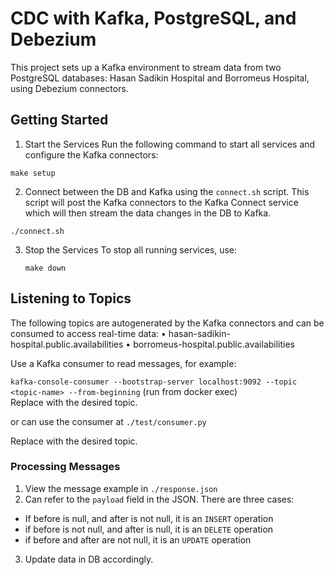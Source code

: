 # CDC with Kafka, PostgreSQL, and Debezium

This project sets up a Kafka environment to stream data from two PostgreSQL databases: Hasan Sadikin Hospital and Borromeus Hospital, using Debezium connectors.

## Getting Started

1.	Start the Services
Run the following command to start all services and configure the Kafka connectors:

   `make setup`


2.	Connect between the DB and Kafka using the `connect.sh` script. This script will post the Kafka connectors to the Kafka Connect service which will then stream the data changes in the DB to Kafka.

   `./connect.sh`

3. Stop the Services
To stop all running services, use:

   `make down`


## Listening to Topics

The following topics are autogenerated by the Kafka connectors and can be consumed to access real-time data:
•	hasan-sadikin-hospital.public.availabilities
•	borromeus-hospital.public.availabilities

Use a Kafka consumer to read messages, for example:

`kafka-console-consumer --bootstrap-server localhost:9092 --topic <topic-name> --from-beginning` (run from docker exec) <br >
Replace <topic-name> with the desired topic.

or can use the consumer at `./test/consumer.py`

Replace <topic-name> with the desired topic.

### Processing Messages
1. View the message example in `./response.json`
2. Can refer to the `payload` field in the JSON. There are three cases:
- If before is null, and after is not null, it is an `INSERT` operation
- if before is not null, and after is null, it is an `DELETE` operation
- if before and after are not null, it is an `UPDATE` operation
3. Update data in DB accordingly.

